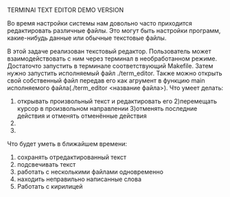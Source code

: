 TERMINAl TEXT EDITOR DEMO VERSION

Во время настройки системы нам довольно часто приходится редактировать различные файлы. Это могут быть настройки программ, какие-нибудь данные или обычные текстовые файлы.

В этой задаче реализован текстовый редактор. Пользователь может взаимодействовать с ним через терминал в необработанном режиме. Достаточто запустить в терминале соответствующий Makefile.
Затем нужно запустить исполняемый файл ./term_editor.  Также можно открыть свой собственный файл передав его как агрумент в функцию main исполняемого файла(./term_editor <название файла>).
Что умеет делать:
1) открывать произвольный текст и редактировать его
2)перемещать курсор в произвольном направлении
3)отменять последние действия и отменять отменённые действия
4)
5)

Что будет уметь в ближайшем времени:
1) сохранять отредактированный текст
2) подсвечивать текст
3) работать с несколькими файлами одновременно
4) находить неправильно написанные слова
5) Работать с кирилицей 
